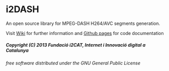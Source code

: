 # i2DASH
An open source library for MPEG-DASH H264/AVC segments generation.

Visit [Wiki](https://github.com/ua-i2cat/i2DASH/wiki) for further information and [Github pages](http://ua-i2cat.github.io/i2DASH) for code documentation

##### Copyright (C) 2013  Fundació i2CAT, Internet i Innovació digital a Catalunya
###### free software distributed under the GNU General Public License
